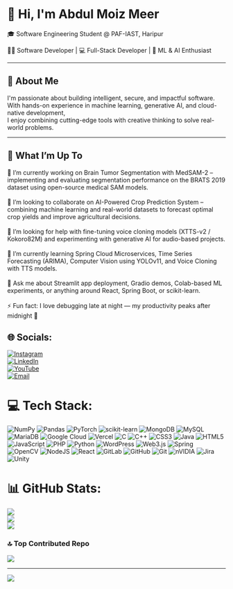 # 👋 Hi, I'm Abdul Moiz Meer

🎓 Software Engineering Student @ PAF-IAST, Haripur

🧑‍💻 Software Developer | 💻 Full-Stack Developer | 🤖 ML & AI Enthusiast 

---

## 🧠 About Me

I'm passionate about building intelligent, secure, and impactful software.  
With hands-on experience in machine learning, generative AI, and cloud-native development,  
I enjoy combining cutting-edge tools with creative thinking to solve real-world problems.

---

## 🚀 What I’m Up To

🔭 I’m currently working on Brain Tumor Segmentation with MedSAM-2 – implementing and evaluating segmentation performance on the BRATS 2019 dataset using open-source medical SAM models.<br><br>👯 I’m looking to collaborate on AI-Powered Crop Prediction System – combining machine learning and real-world datasets to forecast optimal crop yields and improve agricultural decisions.<br><br>🤝 I’m looking for help with fine-tuning voice cloning models (XTTS-v2 / Kokoro82M) and experimenting with generative AI for audio-based projects.<br><br>🌱 I’m currently learning Spring Cloud Microservices, Time Series Forecasting (ARIMA), Computer Vision using YOLOv11, and Voice Cloning with TTS models.<br><br>💬 Ask me about Streamlit app deployment, Gradio demos, Colab-based ML experiments, or anything around React, Spring Boot, or scikit-learn.<br><br>⚡ Fun fact: I love debugging late at night — my productivity peaks after midnight 🌙<br>

## 🌐 Socials:
[![Instagram](https://img.shields.io/badge/Instagram-%23E4405F.svg?logo=instagram&logoColor=white)](https://instagram.com/abdulmoiz__25)  
[![LinkedIn](https://img.shields.io/badge/LinkedIn-%230077B5.svg?logo=linkedin&logoColor=white)](https://www.linkedin.com/in/abdul-moiz-meer-9a3863260/)  
[![YouTube](https://img.shields.io/badge/YouTube-%23FF0000.svg?logo=youtube&logoColor=white)](https://youtube.com/@AbdulMoizMeer)  
[![Email](https://img.shields.io/badge/Email-D14836?logo=gmail&logoColor=white)](mailto:abdulmoizmeer230@gmail.com)



# 💻 Tech Stack:
![NumPy](https://img.shields.io/badge/numpy-%23013243.svg?style=for-the-badge&logo=numpy&logoColor=white) ![Pandas](https://img.shields.io/badge/pandas-%23150458.svg?style=for-the-badge&logo=pandas&logoColor=white) ![PyTorch](https://img.shields.io/badge/PyTorch-%23EE4C2C.svg?style=for-the-badge&logo=PyTorch&logoColor=white) ![scikit-learn](https://img.shields.io/badge/scikit--learn-%23F7931E.svg?style=for-the-badge&logo=scikit-learn&logoColor=white) ![MongoDB](https://img.shields.io/badge/MongoDB-%234ea94b.svg?style=for-the-badge&logo=mongodb&logoColor=white) ![MySQL](https://img.shields.io/badge/mysql-4479A1.svg?style=for-the-badge&logo=mysql&logoColor=white) ![MariaDB](https://img.shields.io/badge/MariaDB-003545?style=for-the-badge&logo=mariadb&logoColor=white) ![Google Cloud](https://img.shields.io/badge/GoogleCloud-%234285F4.svg?style=for-the-badge&logo=google-cloud&logoColor=white) ![Vercel](https://img.shields.io/badge/vercel-%23000000.svg?style=for-the-badge&logo=vercel&logoColor=white) ![C](https://img.shields.io/badge/c-%2300599C.svg?style=for-the-badge&logo=c&logoColor=white) ![C++](https://img.shields.io/badge/c++-%2300599C.svg?style=for-the-badge&logo=c%2B%2B&logoColor=white) ![CSS3](https://img.shields.io/badge/css3-%231572B6.svg?style=for-the-badge&logo=css3&logoColor=white) ![Java](https://img.shields.io/badge/java-%23ED8B00.svg?style=for-the-badge&logo=openjdk&logoColor=white) ![HTML5](https://img.shields.io/badge/html5-%23E34F26.svg?style=for-the-badge&logo=html5&logoColor=white) ![JavaScript](https://img.shields.io/badge/javascript-%23323330.svg?style=for-the-badge&logo=javascript&logoColor=%23F7DF1E) ![PHP](https://img.shields.io/badge/php-%23777BB4.svg?style=for-the-badge&logo=php&logoColor=white) ![Python](https://img.shields.io/badge/python-3670A0?style=for-the-badge&logo=python&logoColor=ffdd54) ![WordPress](https://img.shields.io/badge/WordPress-%23117AC9.svg?style=for-the-badge&logo=WordPress&logoColor=white) ![Web3.js](https://img.shields.io/badge/web3.js-F16822?style=for-the-badge&logo=web3.js&logoColor=white) ![Spring](https://img.shields.io/badge/spring-%236DB33F.svg?style=for-the-badge&logo=spring&logoColor=white) ![OpenCV](https://img.shields.io/badge/opencv-%23white.svg?style=for-the-badge&logo=opencv&logoColor=white) ![NodeJS](https://img.shields.io/badge/node.js-6DA55F?style=for-the-badge&logo=node.js&logoColor=white) ![React](https://img.shields.io/badge/react-%2320232a.svg?style=for-the-badge&logo=react&logoColor=%2361DAFB) ![GitLab](https://img.shields.io/badge/gitlab-%23181717.svg?style=for-the-badge&logo=gitlab&logoColor=white) ![GitHub](https://img.shields.io/badge/github-%23121011.svg?style=for-the-badge&logo=github&logoColor=white) ![Git](https://img.shields.io/badge/git-%23F05033.svg?style=for-the-badge&logo=git&logoColor=white) ![nVIDIA](https://img.shields.io/badge/nVIDIA-%2376B900.svg?style=for-the-badge&logo=nVIDIA&logoColor=white) ![Jira](https://img.shields.io/badge/jira-%230A0FFF.svg?style=for-the-badge&logo=jira&logoColor=white) ![Unity](https://img.shields.io/badge/unity-%23000000.svg?style=for-the-badge&logo=unity&logoColor=white)
# 📊 GitHub Stats:
![](https://github-readme-stats.vercel.app/api?username=Abdulmoiz-25&theme=github_dark&hide_border=false&include_all_commits=false&count_private=false)<br/>
![](https://nirzak-streak-stats.vercel.app/?user=Abdulmoiz-25&theme=github_dark&hide_border=false)<br/>
![](https://github-readme-stats.vercel.app/api/top-langs/?username=Abdulmoiz-25&theme=github_dark&hide_border=false&include_all_commits=false&count_private=false&layout=compact)

### 🔝 Top Contributed Repo
![](https://github-contributor-stats.vercel.app/api?username=Abdulmoiz-25&limit=5&theme=github_dark&combine_all_yearly_contributions=true)

---
[![](https://visitcount.itsvg.in/api?id=Abdulmoiz-25&icon=0&color=1)](https://visitcount.itsvg.in)

<!-- Proudly created with GPRM ( https://gprm.itsvg.in ) -->
